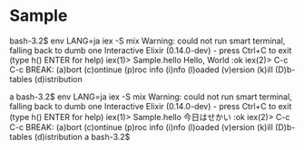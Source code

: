Sample
======

bash-3.2$ env LANG=ja iex -S mix
Warning: could not run smart terminal, falling back to dumb one
Interactive Elixir (0.14.0-dev) - press Ctrl+C to exit (type h() ENTER for help)
iex(1)> Sample.hello
Hello, World
:ok
iex(2)>   C-c C-c
BREAK: (a)bort (c)ontinue (p)roc info (i)nfo (l)oaded
       (v)ersion (k)ill (D)b-tables (d)istribution

a
bash-3.2$ env LANG=ja iex -S mix
Warning: could not run smart terminal, falling back to dumb one
Interactive Elixir (0.14.0-dev) - press Ctrl+C to exit (type h() ENTER for help)
iex(1)> Sample.hello
今日はせかい
:ok
iex(2)>   C-c C-c
BREAK: (a)bort (c)ontinue (p)roc info (i)nfo (l)oaded
       (v)ersion (k)ill (D)b-tables (d)istribution
a
bash-3.2$ 